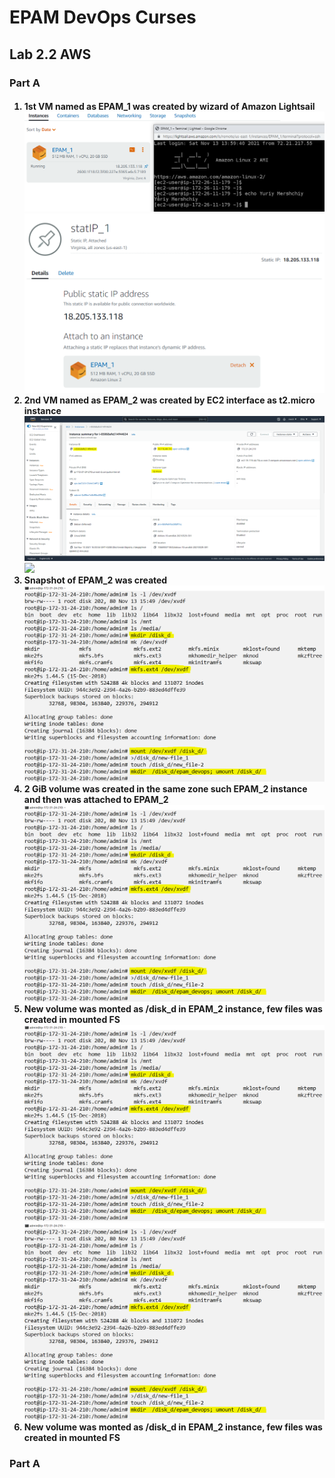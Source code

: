 









<h1>EPAM DevOps Curses</h1>
<h2>Lab 2.2 AWS</h2>
<h3>Part A</h3>
<h4><ol>
<li>1st VM named as EPAM_1 was created by wizard of Amazon Lightsail<img
 src=t2.2_EPAM_1_ssh.PNG><img
 src=t2.2_EPAM_1_statIP_18.205.133.118.PNG>
<li>2nd VM named as EPAM_2 was created by EC2 interface as t2.micro instance<img
 src=t2.2_EPAM_2_18.116.44.74.PNG><img
 src=t2.2+ssh_to_EPAM_2.PNG>
<li>Snapshot of EPAM_2 was created<img src=t2.2_EPAM_2_new_volume_mount.PNG>
<li>2 GiB volume was created in the same zone such EPAM_2 instance and then was attached to EPAM_2<img src=t2.2_EPAM_2_new_volume_mount.PNG>
<li>New volume was monted as /disk_d in EPAM_2 instance, few files was created in mounted FS<img src=t2.2_EPAM_2_new_volume_mount.PNG>
<img src=t2.2_EPAM_2_new_volume_mount.PNG>
<li>New volume was monted as /disk_d in EPAM_2 instance, few files was created in mounted FS

</ol></h4>

<h3>Part A</h3>
